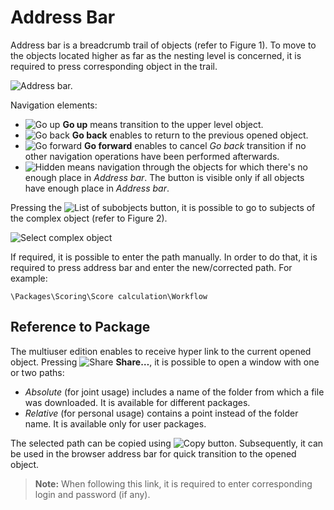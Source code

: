 # Address Bar

Address bar is a breadcrumb trail of objects (refer to Figure 1). To move to the objects located higher as far as the nesting level is concerned, it is required to press corresponding object in the trail.

![Address bar.](address-bar-1.png)

Navigation elements:

* ![Go up](../images/icons/toolbar-controls/up_default.svg) **Go up** means transition to the upper level object.
* ![Go back](../images/icons/toolbar-controls/arrow-l_default.svg) **Go back** enables to return to the previous opened object.
* ![Go forward](../images/icons/toolbar-controls/arrow-r_default.svg) **Go forward** enables to cancel *Go back* transition if no other navigation operations have been performed afterwards.
* ![Hidden](../images/icons/toolbar-controls/system-panel-more_default.svg) means navigation through the objects for which there's no enough place in *Address bar*. The button is visible only if all objects have enough place in *Address bar*.

Pressing the ![List of subobjects](../images/icons/toolbar-controls/down_default.svg) button, it is possible to go to subjects of the complex object (refer to  Figure 2).

![Select complex object](address-bar-2.png)

If required, it is possible to enter the path manually. In order to do that, it is required to press address bar and enter the new/corrected path. For example:

```text
\Packages\Scoring\Score calculation\Workflow
```

## Reference to Package

The multiuser edition enables to receive hyper link to the current opened object. Pressing ![Share](../images/icons/toolbar-controls/share_default.svg) **Share…**, it is possible to open a window with one or two paths:

* *Absolute* (for joint usage) includes a name of the folder from which a file was downloaded. It is available for different packages.
* *Relative* (for personal usage) contains a point instead of the folder name. It is available only for user packages.

The selected path can be copied using ![Copy](../images/icons/toolbar-controls/copy_default.svg) button. Subsequently, it can be used in the browser address bar for quick transition to the opened object.

> **Note:** When following this link, it is required to enter corresponding login and password (if any).
